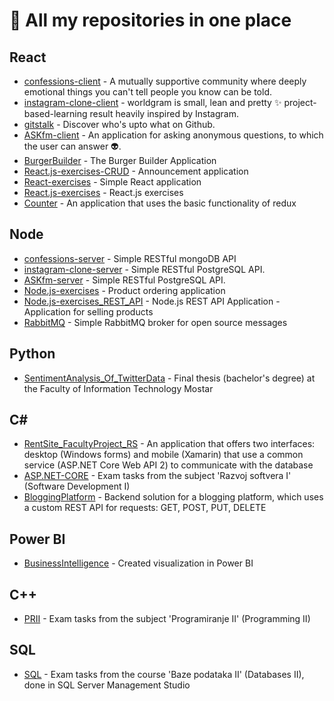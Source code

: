 # 📝 All my repositories in one place


## React

- [confessions-client](https://github.com/merima98/confessions-client) - A mutually supportive community where deeply emotional things you can't tell people you know can be told.
- [instagram-clone-client](https://github.com/merima98/instagram-clone-client) - worldgram is small, lean and pretty ✨ project-based-learning result heavily inspired by Instagram.
- [gitstalk](https://github.com/merima98/gitstalk) - Discover who's upto what on Github.
- [ASKfm-client](https://github.com/merima98/ASKfm-client) - An application for asking anonymous questions, to which the user can answer 👽.
- [BurgerBuilder](https://github.com/merima98/BurgerBuilder) - The Burger Builder Application
- [React.js-exercises-CRUD](https://github.com/merima98/React.js-exercises-CRUD) - Announcement application
- [React-exercises](https://github.com/merima98/React-exercises) - Simple React application
- [React.js-exercises](https://github.com/merima98/React.js-exercises) - React.js exercises
- [Counter](https://github.com/merima98/Counter.git) - An application that uses the basic functionality of redux
 
## Node

- [confessions-server](https://github.com/merima98/confessions-server) - Simple RESTful mongoDB API
- [instagram-clone-server](https://github.com/merima98/instagram-clone-server) - Simple RESTful PostgreSQL API. 
- [ASKfm-server](https://github.com/merima98/ASKfm-server) - Simple RESTful PostgreSQL API. 
- [Node.js-exercises](https://github.com/merima98/Node.js-exercises) - Product ordering application
- [Node.js-exercises_REST_API](https://github.com/merima98/Node.js-exercises_REST_API) - Node.js REST API Application - Application for selling products
- [RabbitMQ](https://github.com/merima98/RabbitMQ) - Simple RabbitMQ broker for open source messages

## Python

- [SentimentAnalysis_Of_TwitterData](https://github.com/merima98/SentimentAnalysis_Of_TwitterData) - Final thesis (bachelor's degree) at the Faculty of Information Technology Mostar

## C#

- [RentSite_FacultyProject_RS](https://github.com/merima98/RentSite_FacultyProject_RS) - An application that offers two interfaces: desktop (Windows forms) and mobile (Xamarin) that use a common service (ASP.NET Core Web API 2) to communicate with the database
- [ASP.NET-CORE](https://github.com/merima98/ASP.NET-CORE) - Exam tasks from the subject 'Razvoj softvera I' (Software Development I) 
- [BloggingPlatform](https://github.com/merima98/BloggingPlatform) - Backend solution for a blogging platform, which uses a custom REST API for requests: GET, POST, PUT, DELETE

## Power BI

- [BusinessIntelligence](https://github.com/merima98/BusinessIntelligence) - Created visualization in Power BI

## C++

- [PRII](https://github.com/merima98/PRII) - Exam tasks from the subject 'Programiranje II' (Programming II) 

 
## SQL

- [SQL](https://github.com/merima98/SQL) - Exam tasks from the course 'Baze podataka II' (Databases II), done in SQL Server Management Studio
